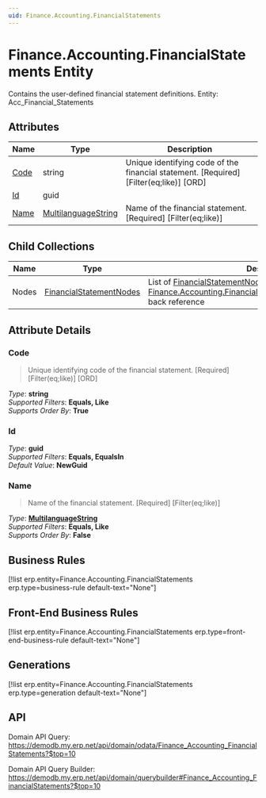 ```yaml
---
uid: Finance.Accounting.FinancialStatements
---
```

# Finance.Accounting.FinancialStatements Entity

Contains the user-defined financial statement definitions. Entity: Acc_Financial_Statements

## Attributes

| Name | Type | Description |
| ---- | ---- | --- |
| [Code](Finance.Accounting.FinancialStatements.md#code) | string | Unique identifying code of the financial statement. [Required] [Filter(eq;like)] [ORD] 
| [Id](Finance.Accounting.FinancialStatements.md#id) | guid |  
| [Name](Finance.Accounting.FinancialStatements.md#name) | [MultilanguageString](../data-types.md#multilanguagestring) | Name of the financial statement. [Required] [Filter(eq;like)] 

## Child Collections

| Name | Type | Description |
| ---- | ---- | --- |
| Nodes | [FinancialStatementNodes](Finance.Accounting.FinancialStatementNodes.md) | List of [FinancialStatementNode](Finance.Accounting.FinancialStatementNodes.md) child objects, based on the [Finance.Accounting.FinancialStatementNode.FinancialStatement](Finance.Accounting.FinancialStatementNodes.md#financialstatement) back reference 


## Attribute Details

### Code

> Unique identifying code of the financial statement. [Required] [Filter(eq;like)] [ORD]

_Type_: **string**  
_Supported Filters_: **Equals, Like**  
_Supports Order By_: **True**  

### Id

_Type_: **guid**  
_Supported Filters_: **Equals, EqualsIn**  
_Default Value_: **NewGuid**  

### Name

> Name of the financial statement. [Required] [Filter(eq;like)]

_Type_: **[MultilanguageString](../data-types.md#multilanguagestring)**  
_Supported Filters_: **Equals, Like**  
_Supports Order By_: **False**  



## Business Rules

[!list erp.entity=Finance.Accounting.FinancialStatements erp.type=business-rule default-text="None"]

## Front-End Business Rules

[!list erp.entity=Finance.Accounting.FinancialStatements erp.type=front-end-business-rule default-text="None"]

## Generations

[!list erp.entity=Finance.Accounting.FinancialStatements erp.type=generation default-text="None"]

## API

Domain API Query:
<https://demodb.my.erp.net/api/domain/odata/Finance_Accounting_FinancialStatements?$top=10>

Domain API Query Builder:
<https://demodb.my.erp.net/api/domain/querybuilder#Finance_Accounting_FinancialStatements?$top=10>

